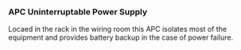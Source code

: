 ### APC Uninterruptable Power Supply

Locaed in the rack in the wiring room this APC isolates most of the equipment and provides battery backup in the case of power failure.